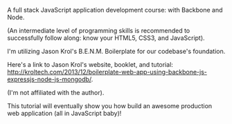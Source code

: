 A full stack JavaScript application development course: with Backbone and Node.


(An intermediate level of programming skills is recommended to successfully follow along: know your HTML5, CSS3, and JavaScript). 

I'm utilizing Jason Krol's B.E.N.M. Boilerplate for our codebase's foundation.

Here's a link to Jason Krol's website, booklet, and tutorial:    
http://kroltech.com/2013/12/boilerplate-web-app-using-backbone-js-expressjs-node-js-mongodb/. 

(I'm not affiliated with the author).


This tutorial will eventually show you how build an awesome production web application (all in JavaScript baby)!
